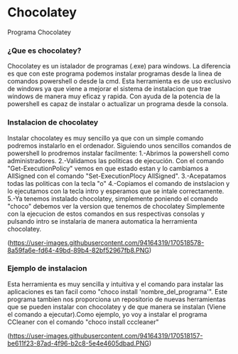 # Chocolatey
Programa Chocolatey

<h3>¿Que es chocolatey?</h3>
Chocolatey es un istalador de programas (.exe) para windows. La diferencia es que con este programa podemos instalar programas desde la linea de comandos powershell o desde la cmd.
Esta herramienta es de uso exclusivo de windows ya que viene a mejorar el sistema de instalacion que trae windows de manera muy eficaz y rapida. Con ayuda de la potencia de la powershell es capaz de instalar o actualizar un programa desde la consola.

<h3>Instalacion de chocolatey</h3>
Instalar chocolatey es muy sencillo ya que con un simple comando podremos instalarlo en el ordenador.
Siguiendo unos sencillos comandos de powershell lo prodremos instalar facilmente:
1.-Abrimos la powershell como administradores.
2.-Validamos las politicas de ejecución. Con el comando "Get-ExecutionPolicy" vemos en que estado estan y lo cambiamos a AllSigned con el comando "Set-ExecutionPlocy AllSigned".
3.-Acepatamos todas las politicas con la tecla "o"
4.-Copiamos el comando de instslacion y lo ejecutamos con la tecla intro y esperamos que se intale correctamente.
5.-Ya tenemos instalado chocolatey, simplemente poniendo el comando "choco" debemos ver la version que tenemos de chocolatey
Simplemente con la ejecucion de estos comandos en sus respectivas consolas y pulsando intro se instalaria de manera automatica la herramienta chocolatey.

(https://user-images.githubusercontent.com/94164319/170518578-8a59fa6e-fd64-49bd-89b4-82bf52967fb8.PNG)

<h3>Ejemplo de instalacion</h3>
Esta herramienta es muy sencilla y intuitiva y el comando para instalar las aplicaciones es tan facil como "choco install 'nombre_del_programa'". Este programa tambien nos proporciona un repositorio de nuevas herramientas que se pueden instalar con chocolatey y de que manera se instalan (Viene el comando a ejecutar).Como ejemplo, yo voy a instalar el programa CCleaner con el comando "choco install cccleaner"

(https://user-images.githubusercontent.com/94164319/170518157-be611f23-87ad-4f96-b2c8-5e4e4605dbad.PNG)





